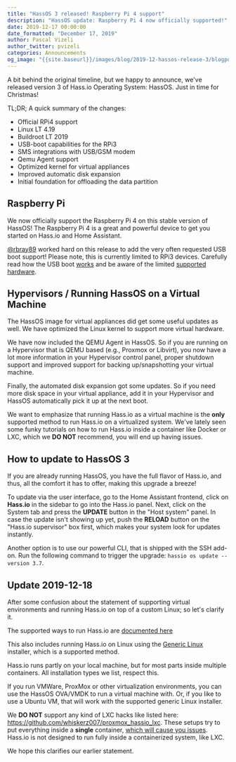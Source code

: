 ```yaml
---
title: "HassOS 3 released! Raspberry Pi 4 support"
description: "HassOS update: Raspberry Pi 4 now officially supported!"
date: 2019-12-17 00:00:00
date_formatted: "December 17, 2019"
author: Pascal Vizeli
author_twitter: pvizeli
categories: Announcements
og_image: "{{site.baseurl}}/images/blog/2019-12-hassos-release-3/blogpost.png"
---
```


A bit behind the original timeline, but we happy to announce, we've released version 3 of Hass.io Operating System: HassOS. Just in time for Christmas!

TL;DR; A quick summary of the changes:

- Official RPi4 support
- Linux LT 4.19
- Buildroot LT 2019
- USB-boot capabilities for the RPi3
- SMS integrations with USB/GSM modem
- Qemu Agent support
- Optimized kernel for virtual appliances
- Improved automatic disk expansion
- Initial foundation for offloading the data partition

## Raspberry Pi

We now officially support the Raspberry Pi 4 on this stable version of HassOS! The Raspberry Pi 4 is a great and powerful device to get you started on Hass.io and Home Assistant.

[@rbray89](https://github.com/rbray89) worked hard on this release to add the very often requested USB boot support! Please note, this is currently limited to RPi3 devices. Carefully read how the USB boot [works](https://github.com/home-assistant/hassos/blob/rel-3/Documentation/boards/raspberrypi.md#usb-boot) and be aware of the limited [supported hardware](https://community.home-assistant.io/t/hass-io-transfer-from-sd-card-to-ssd-or-usb/97452/19).

## Hypervisors / Running HassOS on a Virtual Machine

The HassOS image for virtual appliances did get some useful updates as well. We have optimized the Linux kernel to support more virtual hardware.

We have now included the QEMU Agent in HassOS. So if you are running on a Hypervisor that is QEMU based (e.g., Proxmox or Libvirt), you now have a lot more information in your Hypervisor control panel, proper shutdown support and improved support for backing up/snapshotting your virtual machine.

Finally, the automated disk expansion got some updates. So if you need more disk space in your virtual appliance, add it in your Hypervisor and HassOS automatically pick it up at the next boot.

We want to emphasize that running Hass.io as a virtual machine is the **only** supported method to run Hass.io on a virtualized system. We've lately seen some funky tutorials on how to run Hass.io inside a container like Docker or LXC, which we **DO NOT** recommend, you will end up having issues.

## How to update to HassOS 3

If you are already running HassOS, you have the full flavor of Hass.io, and thus, all the comfort it has to offer, making this upgrade a breeze!

To update via the user interface, go to the Home Assistant frontend, click on **Hass.io** in the sidebar to go into the Hass.io panel. Next, click on the System tab and press the **UPDATE** button in the "Host system" panel. In case the update isn't showing up yet, push the **RELOAD** button on the "Hass.io supervisor" box first, which makes your system look for updates instantly.

Another option is to use our powerful CLI, that is shipped with the SSH add-on. Run the following command to trigger the upgrade: `hassio os update --version 3.7`.

## Update 2019-12-18

After some confusion about the statement of supporting virtual environments and running Hass.io on top of a custom Linux; so let's clarify it.

The supported ways to run Hass.io are [documented here](/installation/)

This also includes running Hass.io on Linux using the [Generic Linux](https://github.com/home-assistant/hassio-installer) installer, which is a supported method.

Hass.io runs partly on your local machine, but for most parts inside multiple containers. All installation types we list, respect this.

If you run VMWare, ProxMox or other virtualization environments, you can use the HassOS OVA/VMDK to run a virtual machine with. Or, if you like to use a Ubuntu VM, that will work with the supported generic Linux installer.

We **DO NOT** support any kind of LXC hacks like listed here: <https://github.com/whiskerz007/proxmox_hassio_lxc>. These setups try to put everything inside a **single** container, [which will cause you issues](https://community.home-assistant.io/t/hassio-installation-on-lxd-lxc-container-ubuntu-18-04/151543/2). Hass.io is not designed to run fully inside a containerized system, like LXC.

We hope this clarifies our earlier statement.
